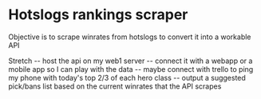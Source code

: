 # Hotslogs rankings scraper

Objective is to scrape winrates from hotslogs to convert it into a workable API

Stretch
-- host the api on my web1 server
-- connect it with a webapp or a mobile app so I can play with the data
-- maybe connect with trello to ping my phone with today's top 2/3 of each hero class
-- output a suggested pick/bans list based on the current winrates that the API scrapes
